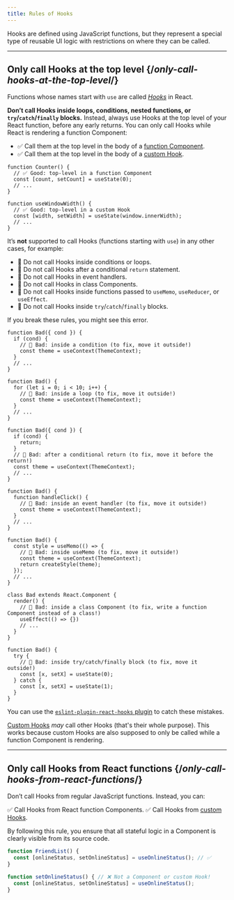 ```yaml
---
title: Rules of Hooks
---
```


<Intro>
Hooks are defined using JavaScript functions, but they represent a special type of reusable UI logic with restrictions on where they can be called.
</Intro>

<InlineToc />

---

##  Only call Hooks at the top level {/*only-call-hooks-at-the-top-level*/}

Functions whose names start with `use` are called [*Hooks*](/reference/react) in React.

**Don’t call Hooks inside loops, conditions, nested functions, or `try`/`catch`/`finally` blocks.** Instead, always use Hooks at the top level of your React function, before any early returns. You can only call Hooks while React is rendering a function Component:

* ✅ Call them at the top level in the body of a [function Component](/learn/your-first-component).
* ✅ Call them at the top level in the body of a [custom Hook](/learn/reusing-logic-with-custom-hooks).

```js{2-3,8-9}
function Counter() {
  // ✅ Good: top-level in a function Component
  const [count, setCount] = useState(0);
  // ...
}

function useWindowWidth() {
  // ✅ Good: top-level in a custom Hook
  const [width, setWidth] = useState(window.innerWidth);
  // ...
}
```

It’s **not** supported to call Hooks (functions starting with `use`) in any other cases, for example:

* 🔴 Do not call Hooks inside conditions or loops.
* 🔴 Do not call Hooks after a conditional `return` statement.
* 🔴 Do not call Hooks in event handlers.
* 🔴 Do not call Hooks in class Components.
* 🔴 Do not call Hooks inside functions passed to `useMemo`, `useReducer`, or `useEffect`.
* 🔴 Do not call Hooks inside `try`/`catch`/`finally` blocks.

If you break these rules, you might see this error.

```js{3-4,11-12,20-21}
function Bad({ cond }) {
  if (cond) {
    // 🔴 Bad: inside a condition (to fix, move it outside!)
    const theme = useContext(ThemeContext);
  }
  // ...
}

function Bad() {
  for (let i = 0; i < 10; i++) {
    // 🔴 Bad: inside a loop (to fix, move it outside!)
    const theme = useContext(ThemeContext);
  }
  // ...
}

function Bad({ cond }) {
  if (cond) {
    return;
  }
  // 🔴 Bad: after a conditional return (to fix, move it before the return!)
  const theme = useContext(ThemeContext);
  // ...
}

function Bad() {
  function handleClick() {
    // 🔴 Bad: inside an event handler (to fix, move it outside!)
    const theme = useContext(ThemeContext);
  }
  // ...
}

function Bad() {
  const style = useMemo(() => {
    // 🔴 Bad: inside useMemo (to fix, move it outside!)
    const theme = useContext(ThemeContext);
    return createStyle(theme);
  });
  // ...
}

class Bad extends React.Component {
  render() {
    // 🔴 Bad: inside a class Component (to fix, write a function Component instead of a class!)
    useEffect(() => {})
    // ...
  }
}

function Bad() {
  try {
    // 🔴 Bad: inside try/catch/finally block (to fix, move it outside!)
    const [x, setX] = useState(0);
  } catch {
    const [x, setX] = useState(1);
  }
}
```

You can use the [`eslint-plugin-react-hooks` plugin](https://www.npmjs.com/package/eslint-plugin-react-hooks) to catch these mistakes.

<Note>

[Custom Hooks](/learn/reusing-logic-with-custom-hooks) *may* call other Hooks (that's their whole purpose). This works because custom Hooks are also supposed to only be called while a function Component is rendering.

</Note>

---

## Only call Hooks from React functions {/*only-call-hooks-from-react-functions*/}

Don’t call Hooks from regular JavaScript functions. Instead, you can:

✅ Call Hooks from React function Components.
✅ Call Hooks from [custom Hooks](/learn/reusing-logic-with-custom-hooks#extracting-your-own-custom-hook-from-a-component).

By following this rule, you ensure that all stateful logic in a Component is clearly visible from its source code.

```js {2,5}
function FriendList() {
  const [onlineStatus, setOnlineStatus] = useOnlineStatus(); // ✅
}

function setOnlineStatus() { // ❌ Not a Component or custom Hook!
  const [onlineStatus, setOnlineStatus] = useOnlineStatus();
}
```
